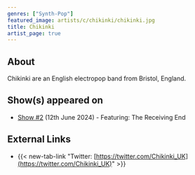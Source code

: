 ```yaml
---
genres: ["Synth-Pop"]
featured_image: artists/c/chikinki/chikinki.jpg
title: Chikinki
artist_page: true
---
```

## About

Chikinki are an English electropop band from Bristol, England.

## Show(s) appeared on

- [Show #2](/shows/featuring-the-receiving-end/) (12th June 2024) - Featuring: The Receiving End

## External Links



- {{< new-tab-link "Twitter: [https://twitter.com/Chikinki_UK](https://twitter.com/Chikinki_UK)" >}}


